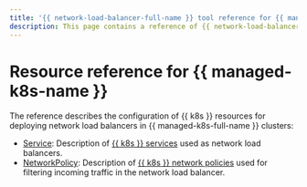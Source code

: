 ```yaml
---
title: '{{ network-load-balancer-full-name }} tool reference for {{ managed-k8s-full-name }}'
description: This page contains a reference of {{ network-load-balancer-name }} tools for {{ managed-k8s-name }}.
---
```


# Resource reference for {{ managed-k8s-name }}

The reference describes the configuration of {{ k8s }} resources for deploying network load balancers in {{ managed-k8s-full-name }} clusters:

* [Service](service.md): Description of [{{ k8s }} services](../../managed-kubernetes/concepts/index.md#service) used as network load balancers.
* [NetworkPolicy](networkpolicy.md): Description of [{{ k8s }} network policies](../../managed-kubernetes/concepts/network-policy.md) used for filtering incoming traffic in the network load balancer.
